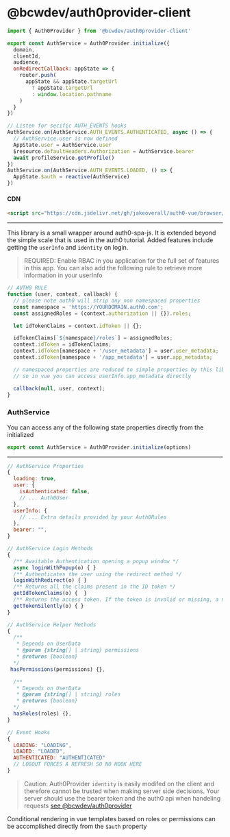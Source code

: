 # @bcwdev/auth0provider-client 

```AuthService.js
import { Auth0Provider } from '@bcwdev/auth0provider-client'

export const AuthService = Auth0Provider.initialize({
  domain,
  clientId,
  audience,
  onRedirectCallback: appState => {
    router.push(
      appState && appState.targetUrl
        ? appState.targetUrl
        : window.location.pathname
    )
  }
})

// Listen for secific AUTH_EVENTS hooks
AuthService.on(AuthService.AUTH_EVENTS.AUTHENTICATED, async () => {
  // AuthService.user is now defined
  AppState.user = AuthService.user
  $resource.defaultHeaders.Authorization = AuthService.bearer
  await profileService.getProfile()
})
AuthService.on(AuthService.AUTH_EVENTS.LOADED, () => {
  AppState.$auth = reactive(AuthService)
})

```

#### CDN
```html
<script src="https://cdn.jsdelivr.net/gh/jakeoverall/auth0-vue/browser/Auth0Provider.browser.js">
```

----------------------------------------------------

This library is a small wrapper around auth0-spa-js. It is extended beyond the simple scale that is used in the auth0 tutorial. Added features include getting the `userInfo` and `identity` on login.

> REQUIRED: Enable RBAC in you application for the full set of features in this app. You can also add the following rule to retrieve more information in your userInfo

```javascript
// AUTH0 RULE
function (user, context, callback) {
  // please note auth0 will strip any non namespaced properties
  const namespace = 'https://YOURDOMAIN.auth0.com';
  const assignedRoles = (context.authorization || {}).roles;

  let idTokenClaims = context.idToken || {};

  idTokenClaims[`${namespace}/roles`] = assignedRoles;
  context.idToken = idTokenClaims;
  context.idToken[namespace + '/user_metadata'] = user.user_metadata;
  context.idToken[namespace + '/app_metadata'] = user.app_metadata;

  // namespaced properties are reduced to simple properties by this libary
  // so in vue you can access userInfo.app_metadata directly

  callback(null, user, context);
}
```


### AuthService

You can access any of the following state properties directly from the initialized 
```javascript
export const AuthService = Auth0Provider.initialize(options)
```

--------------------

```javascript
// AuthService Properties
{
  loading: true,
  user: {
    isAuthenticated: false,
    // ... Auth0User
  },
  userInfo: {
    // ... Extra details provided by your Auth0Rules
  },
  bearer: "",
}

// AuthService Login Methods
{
  /** Awaitable Authentication opening a popup window */
  async loginWithPopup(o) { }
  /** Authenticates the user using the redirect method */
  loginWithRedirect(o) { }
  /** Returns all the claims present in the ID token */
  getIdTokenClaims(o) {  }
  /** Returns the access token. If the token is invalid or missing, a new one is retrieved */
  getTokenSilently(o) { }
}

// AuthService Helper Methods
{
  /**
   * Depends on UserData
   * @param {string[] | string} permissions
   * @returns {boolean}
  */
 hasPermissions(permissions) {},

  /**
   * Depends on UserData
   * @param {string[] | string} roles
   * @returns {boolean}
  */
  hasRoles(roles) {},
}

// Event Hooks
{
  LOADING: "LOADING",
  LOADED: "LOADED",
  AUTHENTICATED: "AUTHENTICATED"
  // LOGOUT FORCES A REFRESH SO NO HOOK HERE
}

```

> Caution: Auth0Provider `identity` is easily modifed on the client and therefore cannot be trusted when making server side decisions. Your server should use the bearer token and the auth0 api when handeling requests [see @bcwdev/auth0provider]('https://www.npmjs.com/package/@bcwdev/auth0provider')

Conditional rendering in vue templates based on roles or permissions can be accomplished directly from the `$auth` property